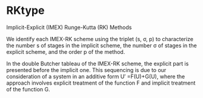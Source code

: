 # RKtype
Implicit-Explicit (IMEX) Runge-Kutta (RK) Methods 

We identify each IMEX-RK scheme using the triplet (s, σ, p) to characterize the number s of stages in the implicit scheme, the number σ of stages in the explicit scheme, and the order p of the method.  

In the double Butcher tableau of the IMEX-RK scheme, the explicit part is presented before the implicit one. This sequencing is due to our consideration of a system in an additive form U′ =F(U)+G(U), where the approach involves explicit treatment of the function F and implicit treatment of the function G.

